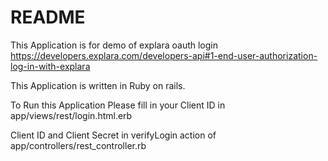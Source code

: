 # README

This Application is for demo of explara oauth login 
https://developers.explara.com/developers-api#1-end-user-authorization-log-in-with-explara

This Application is written in Ruby on rails.

To Run this Application Please fill in your
Client ID in app/views/rest/login.html.erb

Client ID and Client Secret in verifyLogin action of app/controllers/rest_controller.rb